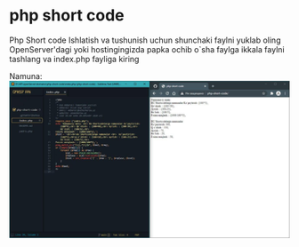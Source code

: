 # php short code
 Php Short code
Ishlatish va tushunish uchun shunchaki faylni yuklab oling OpenServer'dagi yoki hostingingizda papka ochib o`sha faylga ikkala faylni tashlang va index.php fayliga kiring

Namuna: 
![namuna](https://raw.githubusercontent.com/akbarali1/php-short-code/main/photo_2020-10-23_09-58-03.jpg)
